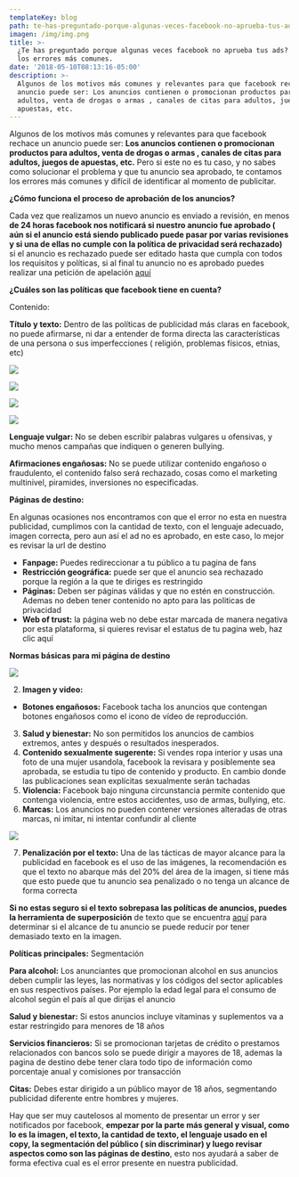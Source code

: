 ```yaml
---
templateKey: blog
path: te-has-preguntado-porque-algunas-veces-facebook-no-aprueba-tus-ads
imagen: /img/img.png
title: >-
  ¿Te has preguntado porque algunas veces facebook no aprueba tus ads? Te cuento
  los errores más comunes.
date: '2018-05-10T08:13:16-05:00'
description: >-
  Algunos de los motivos más comunes y relevantes para que facebook rechace un
  anuncio puede ser: Los anuncios contienen o promocionan productos para
  adultos, venta de drogas o armas , canales de citas para adultos, juegos de
  apuestas, etc.
---
```

Algunos de los motivos más comunes y relevantes para que facebook rechace un anuncio puede ser: **Los anuncios contienen o promocionan productos para adultos, venta de drogas o armas , canales de citas para adultos, juegos de apuestas, etc.** Pero si este no es tu caso, y no sabes como solucionar el problema y que tu anuncio sea aprobado, te contamos los errores más comunes y difícil de identificar al momento de publicitar.

**¿Cómo funciona el proceso de aprobación de los anuncios?**

Cada vez que realizamos un nuevo anuncio es enviado a revisión, en menos **de 24 horas facebook nos notificará si nuestro anuncio fue aprobado ( aún si el anuncio está siendo publicado puede pasar por varias revisiones y si una de ellas no cumple con la política de privacidad será rechazado)** si el anuncio es rechazado puede ser editado hasta que cumpla con todos los requisitos y políticas, si al final tu anuncio no es aprobado puedes realizar una petición de apelación [aquí](https://www.facebook.com/help/contact/1582364792025146?__mref=message_bubble)

**¿Cuáles son las políticas que facebook tiene en cuenta?**

Contenido:

**Título y texto:** Dentro de las políticas de publicidad más claras en facebook, no puede afirmarse, ni dar a entender de forma directa las características de una persona o sus imperfecciones ( religión, problemas físicos, etnias, etc)

![](/img/1_fpbirfngvnwztjrhpcaehw.png)

![](/img/1_vwovpefseqyxn7rcjjfzag.png)

![](/img/1_lxpv4l9eal6ayjdav4_ynq.png)

![](/img/1_if3rfezmsudwxiir1lb8la.png)

**Lenguaje vulgar:** No se deben escribir palabras vulgares u ofensivas, y mucho menos campañas que indiquen o generen bullying.

**Afirmaciones engañosas:** No se puede utilizar contenido engañoso o fraudulento, el contenido falso será rechazado, cosas como el marketing multinivel, piramides, inversiones no especificadas.

**Páginas de destino:**

En algunas ocasiones nos encontramos con que el error no esta en nuestra publicidad, cumplimos con la cantidad de texto, con el lenguaje adecuado, imagen correcta, pero aun así el ad no es aprobado, en este caso, lo mejor es revisar la url de destino

* **Fanpage:** Puedes redireccionar a tu público a tu pagina de fans
* **Restricción geográfica:** puede ser que el anuncio sea rechazado porque la región a la que te diriges es restringido
* **Páginas:** Deben ser páginas válidas y que no estén en construcción. Ademas no deben tener contenido no apto para las politicas de privacidad
* **Web of trust:** la página web no debe estar marcada de manera negativa por esta plataforma, si quieres revisar el estatus de tu pagina web, haz clic aquí

**Normas básicas para mi página de destino**

![](/img/1_s73ky0obxvdkfwjeeuhyba.png)

2. **Imagen y video:**

* **Botones engañosos:** Facebook tacha los anuncios que contengan botones engañosos como el icono de vídeo de reproducción.

3. **Salud y bienestar:** No son permitidos los anuncios de cambios extremos, antes y después o resultados inesperados.
4. **Contenido sexualmente sugerente:** Si vendes ropa interior y usas una foto de una mujer usandola, facebook la revisara y posiblemente sea aprobada, se estudia tu tipo de contenido y producto. En cambio donde las publicaciones sean explícitas sexualmente serán tachadas
5. **Violencia:** Facebook bajo ninguna circunstancia permite contenido que contenga violencia, entre estos accidentes, uso de armas, bullying, etc.
6. **Marcas:** Los anuncios no pueden contener versiones alteradas de otras marcas, ni imitar, ni intentar confundir al cliente

![](/img/1_spbq3gzgccpl8aozxq0ybw.png)

7. **Penalización por el texto:** Una de las tácticas de mayor alcance para la publicidad en facebook es el uso de las imágenes, la recomendación es que el texto no abarque más del 20% del área de la imagen, si tiene más que esto puede que tu anuncio sea penalizado o no tenga un alcance de forma correcta

**Si no estas seguro si el texto sobrepasa las políticas de anuncios, puedes la herramienta de superposición** de texto que se encuentra [aquí](https://www.facebook.com/ads/tools/text_overlay) para determinar si el alcance de tu anuncio se puede reducir por tener demasiado texto en la imagen.

**Políticas principales:** Segmentación

**Para alcohol:** Los anunciantes que promocionan alcohol en sus anuncios deben cumplir las leyes, las normativas y los códigos del sector aplicables en sus respectivos países. Por ejemplo la edad legal para el consumo de alcohol según el país al que dirijas el anuncio

**Salud y bienestar:** Si estos anuncios incluye vitaminas y suplementos va a estar restringido para menores de 18 años

**Servicios financieros:** Si se promocionan tarjetas de crédito o prestamos relacionados con bancos solo se puede dirigir a mayores de 18, ademas la pagina de destino debe tener clara todo tipo de información como porcentaje anual y comisiones por transacción

**Citas:** Debes estar dirigido a un público mayor de 18 años, segmentando publicidad diferente entre hombres y mujeres.

Hay que ser muy cautelosos al momento de presentar un error y ser notificados por facebook, **empezar por la parte más general y visual, como lo es la imagen, el texto, la cantidad de texto, el lenguaje usado en el copy, la segmentación del público ( sin discriminar) y luego revisar aspectos como son las páginas de destino**, esto nos ayudará a saber de forma efectiva cual es el error presente en nuestra publicidad.
